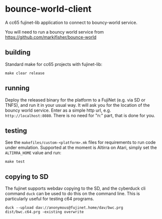 # bounce-world-client

A cc65 fujinet-lib application to connect to bouncy-world service.

You will need to run a bouncy world service from https://github.com/markjfisher/bounce-world

## building

Standard make for cc65 projects with fujinet-lib:

```shell
make clear release
```

## running

Deploy the released binary for the platform to a FujiNet (e.g. via SD or TNFS), and run it in your usual way.
It will ask you for the location of the bouncy world service. Enter as a simple http url, e.g. `http://localhost:8080`.
There is no need for "n:" part, that is done for you.

## testing

See the `makefiles/custom-<platform>.mk` files for requirements to run code under emulation.
Supported at the moment is Altirra on Atari, simply set the `ALTIRRA_HOME` value and run:

```shell
make test
```

## copying to SD

The fujinet supports webdav copying to the SD, and the cyberduck cli command `duck` can be used to do this on the command line.
This is particularly useful for testing c64 programs.

```shell
duck --upload dav://anonymous@fujinet.home/dav/bwc.prg dist/bwc.c64.prg -existing overwrite
```

